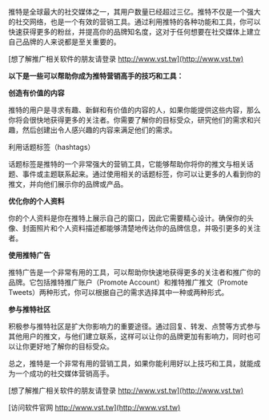 推特是全球最大的社交媒体之一，其用户数量已经超过三亿。推特不仅是一个强大的社交网络，也是一个有效的营销工具。通过利用推特的各种功能和工具，你可以快速获得更多的粉丝，并提高你的品牌知名度，这对于任何想要在社交媒体上建立自己品牌的人来说都是至关重要的。

[想了解推广相关软件的朋友请登录 http://www.vst.tw](http://www.vst.tw)

**以下是一些可以帮助你成为推特营销高手的技巧和工具：**

**创造有价值的内容**

推特的用户是寻求有趣、新鲜和有价值的内容的人，如果你能提供这些内容，那么你将会很快地获得更多的关注者。你需要了解你的目标受众，研究他们的需求和兴趣，然后创建出令人感兴趣的内容来满足他们的需求。

利用话题标签（hashtags）

话题标签是推特的一个非常强大的营销工具，它能够帮助你将你的推文与相关话题、事件或主题联系起来。通过使用相关的话题标签，你可以让更多的人看到你的推文，并向他们展示你的品牌或产品。

**优化你的个人资料**

你的个人资料是你在推特上展示自己的窗口，因此它需要精心设计。确保你的头像、封面照片和个人资料描述都能够清楚地传达你的品牌信息，并吸引更多的关注者。

**使用推特广告**

推特广告是一个非常有用的工具，可以帮助你快速地获得更多的关注者和推广你的品牌。它包括推特推广账户（Promote Account）和推特推广推文（Promote Tweets）两种形式，你可以根据自己的需求选择其中一种或两种形式。

**参与推特社区**

积极参与推特社区是扩大你影响力的重要途径。通过回复、转发、点赞等方式参与其他用户的推文，与他们建立联系，这样可以让你的品牌更加有影响力，同时也可以让你更好地了解你的目标受众。

总之，推特是一个非常有用的营销工具，如果你能利用好以上技巧和工具，就能成为一个成功的社交媒体营销高手。

[想了解推广相关软件的朋友请登录 http://www.vst.tw](http://www.vst.tw)


[访问软件官网 http://www.vst.tw](http://www.vst.tw)
